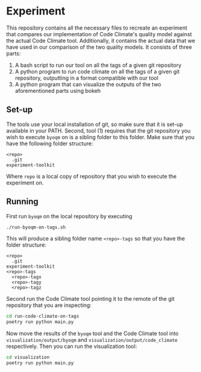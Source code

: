 # Experiment

This repository contains all the necessary files to recreate an experiment that compares our implementation of Code Climate's quality model against the actual Code Climate tool.
Additionally, it contains the actual data that we have used in our comparison of the two quality models.
It consists of three parts:

1. A bash script to run our tool on all the tags of a given git repository
2. A python program to run code climate on all the tags of a given git repository, outputting in a format compatible with our tool
3. A python program that can visualize the outputs of the two aforementioned parts using bokeh

## Set-up 

The tools use your local installation of git, so make sure that it is set-up available in your PATH.
Second, tool (1) requires that the git repository you wish to execute `byoqm` on is a sibling folder to this folder.
Make sure that you have the following folder structure:

```
<repo>
  .git
experiment-toolkit
```

Where `repo` is a local copy of repository that you wish to execute the experiment on.

## Running

First run `byoqm` on the local repository by executing

```sh
./run-byoqm-on-tags.sh
```

This will produce a sibling folder name `<repo>-tags` so that you have the folder structure:

```
<repo>
  .git
experiment-toolkit
<repo>-tags
  <repo>-tagx
  <repo>-tagy
  <repo>-tagz
```

Second run the Code Climate tool pointing it to the remote of the git repository that you are inspecting:

```.sh
cd run-code-climate-on-tags
poetry run python main.py
```

Now move the results of the `byoqm` tool and the Code Climate tool into `visualization/output/byoqm` and `visualization/output/code_climate` respectively.
Then you can run the visualization tool:

```sh
cd visualization
poetry run python main.py
```
